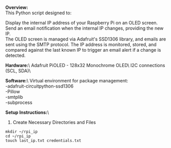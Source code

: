 **Overview:**\
This Python script designed to:

Display the internal IP address of your Raspberry Pi on an OLED screen.\
Send an email notification when the internal IP changes, providing the new IP.\
The OLED screen is managed via Adafruit's SSD1306 library, and emails are sent using the SMTP protocol. The IP address is monitored, stored, and compared against the last known IP to trigger an email alert if a change is detected.

**Hardware:**\ 
Adafruit PiOLED - 128x32 Monochrome OLED\ 
I2C connections (SCL, SDA)\

**Software:**\ 
Virtual environment for package management:     
    -adafruit-circuitpython-ssd1306\
    -Pillow\
    -smtplib\
    -subprocess

**Setup Instructions:**\ 

1. Create Necessary Directories and Files 
```
mkdir ~/rpi_ip
cd ~/rpi_ip
touch last_ip.txt credentials.txt
```